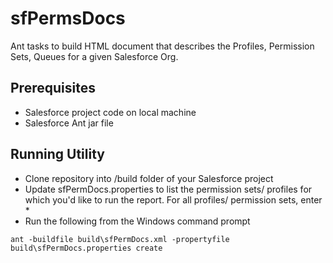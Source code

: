 # sfPermsDocs
Ant tasks to build HTML document that describes the Profiles, Permission Sets, Queues for a given Salesforce Org.

## Prerequisites

- Salesforce project code on local machine
- Salesforce Ant jar file

## Running Utility
- Clone repository into /build folder of your Salesforce project
- Update sfPermDocs.properties to list the permission sets/ profiles for which you'd like to run the report. For all profiles/ permission sets, enter *
- Run the following from the Windows command prompt
````
ant -buildfile build\sfPermDocs.xml -propertyfile build\sfPermDocs.properties create 
````
